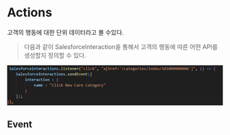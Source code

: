 # Actions 
고객의 행동에 대한 단위 데이터라고 볼 수있다.
>다음과 같이 SalesforceInteraction을 통해서 고객의 행동에 따른 어떤 API를 생성할지 정의할 수 있다.

![alt text](image.png)

## Event